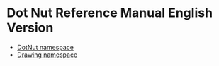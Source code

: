 # Dot Nut Reference Manual English Version

- [DotNut namespace](DotNut.md)
- [Drawing namespace](Drawing.md)

